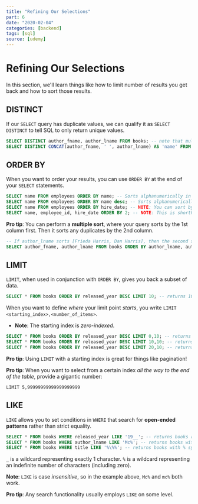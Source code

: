 ```yaml
---
title: "Refining Our Selections"
part: 6
date: "2020-02-04"
categories: [backend]
tags: [sql]
source: [udemy]
---
```


# Refining Our Selections

In this section, we'll learn things like how to limit number of results you get back and how to sort those results.

## DISTINCT

If our `SELECT` query has duplicate values, we can qualify it as `SELECT DISTINCT` to tell SQL to only return unique values.

```sql
SELECT DISTINCT author_fname, author_lname FROM books; -- note that multiple columns tells SQL that all columns TOGETHER must be distinct
SELECT DISTINCT CONCAT(author_fname, ' ', author_lname) AS 'name' FROM books; -- you can also do it this way!
```

## ORDER BY

When you want to order your results, you can use `ORDER BY` at the end of your `SELECT` statements.

```sql
SELECT name FROM employees ORDER BY name; -- Sorts alphanumerically in ASCENDING (ASC) order
SELECT name FROM employees ORDER BY name desc; -- Sorts alphanumerically in DESCENDING (DESC) order
SELECT name FROM employees ORDER BY hire_date; -- NOTE: You can sort by columns that you DIDN'T select
SELECT name, employee_id, hire_date ORDER BY 2; -- NOTE: This is shorthand for the 2nd selection, employee_id
```

**Pro tip**: You can perform a **multiple sort**, where your query sorts by the 1st column first. Then it sorts any duplicates by the 2nd column.

```sql
-- If author_lname sorts [Frieda Harris, Dan Harris], then the second sort of author_fname will sort it as [Dan Harris, Frieda Harris]
SELECT author_fname, author_lname FROM books ORDER BY author_lname, author_fname;
```

## LIMIT

`LIMIT`, when used in conjunction with `ORDER BY`, gives you back a subset of data.

```sql
SELECT * FROM books ORDER BY released_year DESC LIMIT 10; -- returns 10 newest books
```

When you want to define *where* your limit point *starts*, you write `LIMIT <starting_index>,<number_of_items>`.
  * **Note**: The starting index is *zero-indexed*.

```sql
SELECT * FROM books ORDER BY released_year DESC LIMIT 0,10; -- returns 10 newest books
SELECT * FROM books ORDER BY released_year DESC LIMIT 10,10; -- returns 11th-20th newest books
SELECT * FROM books ORDER BY released_year DESC LIMIT 20,10; -- returns 21st-30th newest books
```

**Pro tip**: Using `LIMIT` with a starting index is great for things like pagination!

**Pro tip**: When you want to select from a certain index *all the way to the end of the table*, provide a gigantic number:

`LIMIT 5,99999999999999999999`

## LIKE

`LIKE` allows you to set conditions in `WHERE` that search for **open-ended patterns** rather than strict equality.

```sql
SELECT * FROM books WHERE released_year LIKE '19__'; -- returns books released in the 1900s
SELECT * FROM books WHERE author_lname LIKE 'Mc%'; -- returns books with author last names beginning with Mc
SELECT * FROM books WHERE title LIKE '%\%%'; -- returns books with % symbol somewhere in title
```

`_` is a wildcard representing exactly 1 character. `%` is a wildcard representing an indefinite number of characters (including zero).

**Note**: `LIKE` is case *insensitive*, so in the example above, `Mc%` and `mc%` both work.

**Pro tip**: Any search functionality usually employs `LIKE` on some level.